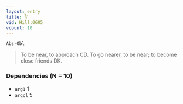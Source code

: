 ```yaml
---
layout: entry
title: ཉེ་
vid: Hill:0605
vcount: 10
---
```

`Abs-Obl`
> To be near, to approach CD\.
 To go nearer, to be near; to become close friends DK\.

### Dependencies (N = 10)
* `arg1` 1
* `argcl` 5

